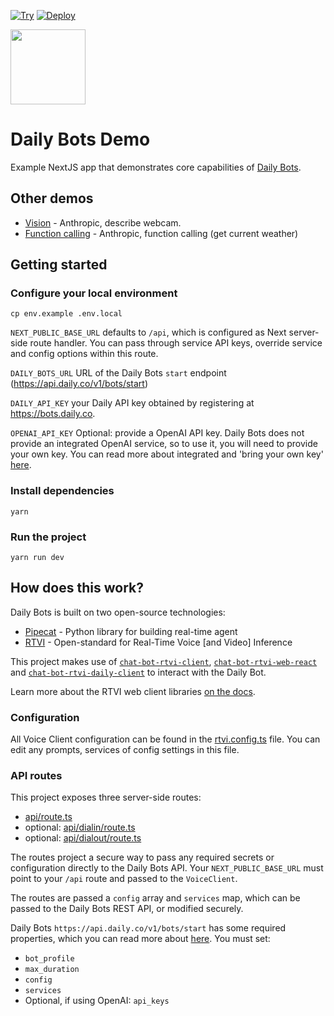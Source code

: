 [![Try](https://img.shields.io/badge/try_it-here-blue)](https://demo.dailybots.ai)
[![Deploy](https://img.shields.io/badge/Deploy_to_Vercel-black?style=flat&logo=Vercel&logoColor=white)](https://vercel.com/new/clone?repository-url=https%3A%2F%2Fgithub.com%2Fdaily-demos%2Fdaily-bots-web-demo&env=DAILY_BOTS_URL,DAILY_API_KEY,NEXT_PUBLIC_BASE_URL&project-name=daily-bots-demo&repository-name=daily-bots-web-demo)


<img src="public/icon.png" width="120px">


# Daily Bots Demo

Example NextJS app that demonstrates core capabilities of [Daily Bots](https://bots.daily.co). 

## Other demos

- [Vision](https://github.com/daily-demos/daily-bots-web-demo/tree/khk/vision-for-launch) - Anthropic, describe webcam.
- [Function calling](https://github.com/daily-demos/daily-bots-web-demo/tree/cb/function-call) - Anthropic, function calling (get current weather)

## Getting started

### Configure your local environment

```shell
cp env.example .env.local
```

`NEXT_PUBLIC_BASE_URL` defaults to `/api`, which is configured as Next server-side route handler. You can pass through service API keys, override service and config options within this route.

`DAILY_BOTS_URL` URL of the Daily Bots `start` endpoint (https://api.daily.co/v1/bots/start)


`DAILY_API_KEY` your Daily API key obtained by registering at https://bots.daily.co.

`OPENAI_API_KEY` Optional: provide a OpenAI API key. Daily Bots does not provide an integrated OpenAI service, so to use it, you will need to provide your own key. You can read more about integrated and 'bring your own key' [here](https://docs.dailybots.ai/api-reference/client/supportedServices).

### Install dependencies

```shell
yarn 
```

### Run the project

```shell
yarn run dev
```

## How does this work?

Daily Bots is built on two open-source technologies:

- [Pipecat](https://www.pipecat.ai) - Python library for building real-time agent
- [RTVI](https://github.com/rtvi-ai) - Open-standard for Real-Time Voice [and Video] Inference

This project makes use of [`chat-bot-rtvi-client`](https://www.npmjs.com/package/chat-bot-rtvi-client), [`chat-bot-rtvi-web-react`](https://www.npmjs.com/package/chat-bot-rtvi-web-react) and [`chat-bot-rtvi-daily-client`](https://www.npmjs.com/package/chat-bot-rtvi-daily-client) to interact with the Daily Bot.

Learn more about the RTVI web client libraries [on the docs](https://docs.rtvi.ai).

### Configuration

All Voice Client configuration can be found in the [rtvi.config.ts](/rtvi.config.ts) file. You can edit any prompts, services of config settings in this file.


### API routes

This project exposes three server-side routes:

- [api/route.ts](app/api/route.ts)
- optional: [api/dialin/route.ts](app/api/dialin/route.ts)
- optional: [api/dialout/route.ts](app/api/dialout/route.ts)

The routes project a secure way to pass any required secrets or configuration directly to the Daily Bots API. Your `NEXT_PUBLIC_BASE_URL` must point to your `/api` route and passed to the `VoiceClient`. 

The routes are passed a `config` array and `services` map, which can be passed to the Daily Bots REST API, or modified securely. 

Daily Bots `https://api.daily.co/v1/bots/start` has some required properties, which you can read more about [here](https://docs.dailybots.ai/api-reference/endpoint/startBot). You must set:

- `bot_profile`
- `max_duration`
- `config`
- `services`
- Optional, if using OpenAI: `api_keys`
